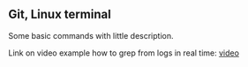 ## Git, Linux terminal

Some basic commands with little description.

Link on video example how to grep from logs in real time:
[video](https://drive.google.com/file/d/1EJuR8-tbbYdIU5lPrKYOliSQR3b_M5aA/view)
